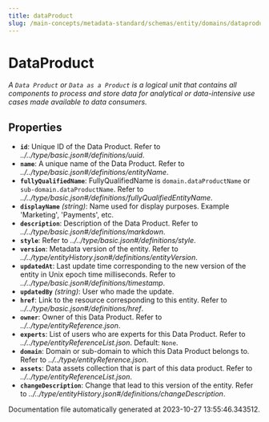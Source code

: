 ```yaml
---
title: dataProduct
slug: /main-concepts/metadata-standard/schemas/entity/domains/dataproduct
---
```


# DataProduct

*A `Data Product` or `Data as a Product` is a logical unit that contains all components to process and store data for analytical or data-intensive use cases made available to data consumers.*

## Properties

- **`id`**: Unique ID of the Data Product. Refer to *../../type/basic.json#/definitions/uuid*.
- **`name`**: A unique name of the Data Product. Refer to *../../type/basic.json#/definitions/entityName*.
- **`fullyQualifiedName`**: FullyQualifiedName is `domain.dataProductName` or `sub-domain.dataProductName`. Refer to *../../type/basic.json#/definitions/fullyQualifiedEntityName*.
- **`displayName`** *(string)*: Name used for display purposes. Example 'Marketing', 'Payments', etc.
- **`description`**: Description of the Data Product. Refer to *../../type/basic.json#/definitions/markdown*.
- **`style`**: Refer to *../../type/basic.json#/definitions/style*.
- **`version`**: Metadata version of the entity. Refer to *../../type/entityHistory.json#/definitions/entityVersion*.
- **`updatedAt`**: Last update time corresponding to the new version of the entity in Unix epoch time milliseconds. Refer to *../../type/basic.json#/definitions/timestamp*.
- **`updatedBy`** *(string)*: User who made the update.
- **`href`**: Link to the resource corresponding to this entity. Refer to *../../type/basic.json#/definitions/href*.
- **`owner`**: Owner of this Data Product. Refer to *../../type/entityReference.json*.
- **`experts`**: List of users who are experts for this Data Product. Refer to *../../type/entityReferenceList.json*. Default: `None`.
- **`domain`**: Domain or sub-domain to which this Data Product belongs to. Refer to *../../type/entityReference.json*.
- **`assets`**: Data assets collection that is part of this data product. Refer to *../../type/entityReferenceList.json*.
- **`changeDescription`**: Change that lead to this version of the entity. Refer to *../../type/entityHistory.json#/definitions/changeDescription*.


Documentation file automatically generated at 2023-10-27 13:55:46.343512.
